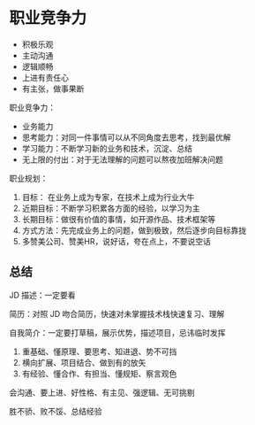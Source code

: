# 职业竞争力

- 积极乐观
- 主动沟通
- 逻辑顺畅
- 上进有责任心
- 有主张，做事果断

职业竞争力：

- 业务能力
- 思考能力：对同一件事情可以从不同角度去思考，找到最优解
- 学习能力：不断学习新的业务和技术，沉淀、总结
- 无上限的付出：对于无法理解的问题可以熬夜加班解决问题

职业规划：

1. 目标： 在业务上成为专家，在技术上成为行业大牛
2. 近期目标：不断学习积累各方面的经验，以学习为主
3. 长期目标：做很有价值的事情，如开源作品、技术框架等
4. 方式方法：先完成业务上的问题，做到极致，然后逐步向目标靠拢
5. 多赞美公司、赞美HR，说好话，夸在点上，不要说空话

## 总结

JD 描述：一定要看

简历：对照 JD 吻合简历，快速对未掌握技术栈快速复习、理解

自我简介：一定要打草稿，展示优势，描述项目，忌讳临时发挥

1. 重基础、懂原理、要思考、知进退、势不可挡
2. 横向扩展、项目结合、做到有的放矢
3. 有经验、懂合作、有担当、懂规矩、察言观色

会沟通、要上进、好性格、有主见、强逻辑、无可挑剔

胜不骄、败不馁、总结经验

<!-- ![000219.png](./img/000219.png) -->
